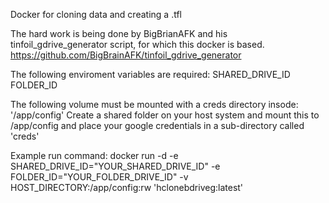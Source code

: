 Docker for cloning data and creating a .tfl

The hard work is being done by BigBrianAFK and his tinfoil_gdrive_generator script, for which this docker is based. https://github.com/BigBrainAFK/tinfoil_gdrive_generator

The following enviroment variables are required:
SHARED_DRIVE_ID
FOLDER_ID

The following volume must be mounted with a creds directory insode:
'/app/config'
Create a shared folder on your host system and mount this to /app/config and place your google credentials in a sub-directory called 'creds'  

Example run command:
docker run -d -e SHARED_DRIVE_ID="YOUR_SHARED_DRIVE_ID" -e FOLDER_ID="YOUR_FOLDER_DRIVE_ID" -v HOST_DIRECTORY:/app/config:rw 'hclonebdriveg:latest'